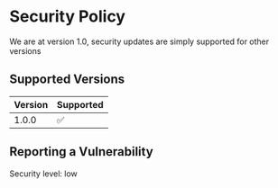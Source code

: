 # Security Policy
We are at version 1.0, security updates are simply supported for other versions

## Supported Versions

| Version | Supported          |
| ------- | ------------------ |
| 1.0.0   | :white_check_mark: |              


## Reporting a Vulnerability
Security level: low

